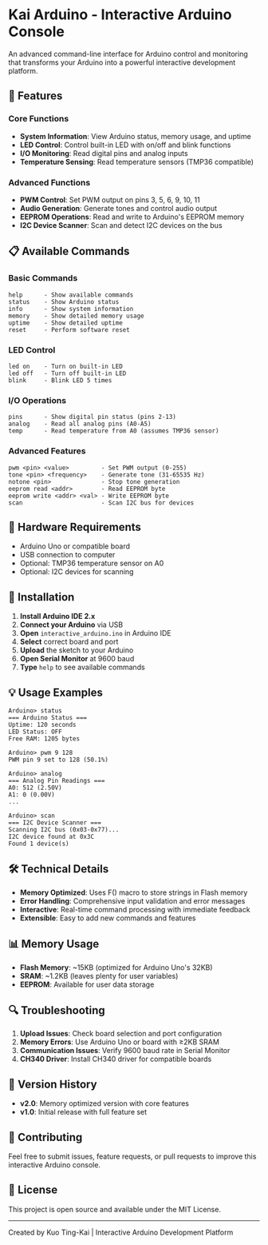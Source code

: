 # Kai Arduino - Interactive Arduino Console

An advanced command-line interface for Arduino control and monitoring that transforms your Arduino into a powerful interactive development platform.

## 🚀 Features

### Core Functions
- **System Information**: View Arduino status, memory usage, and uptime
- **LED Control**: Control built-in LED with on/off and blink functions
- **I/O Monitoring**: Read digital pins and analog inputs
- **Temperature Sensing**: Read temperature sensors (TMP36 compatible)

### Advanced Functions  
- **PWM Control**: Set PWM output on pins 3, 5, 6, 9, 10, 11
- **Audio Generation**: Generate tones and control audio output
- **EEPROM Operations**: Read and write to Arduino's EEPROM memory
- **I2C Device Scanner**: Scan and detect I2C devices on the bus

## 📋 Available Commands

### Basic Commands
```
help      - Show available commands
status    - Show Arduino status
info      - Show system information  
memory    - Show detailed memory usage
uptime    - Show detailed uptime
reset     - Perform software reset
```

### LED Control
```
led on    - Turn on built-in LED
led off   - Turn off built-in LED
blink     - Blink LED 5 times
```

### I/O Operations
```
pins      - Show digital pin status (pins 2-13)
analog    - Read all analog pins (A0-A5)
temp      - Read temperature from A0 (assumes TMP36 sensor)
```

### Advanced Features
```
pwm <pin> <value>         - Set PWM output (0-255)
tone <pin> <frequency>    - Generate tone (31-65535 Hz)
notone <pin>              - Stop tone generation
eeprom read <addr>        - Read EEPROM byte
eeprom write <addr> <val> - Write EEPROM byte
scan                      - Scan I2C bus for devices
```

## 🔧 Hardware Requirements

- Arduino Uno or compatible board
- USB connection to computer
- Optional: TMP36 temperature sensor on A0
- Optional: I2C devices for scanning

## 📱 Installation

1. **Install Arduino IDE 2.x**
2. **Connect your Arduino** via USB
3. **Open** `interactive_arduino.ino` in Arduino IDE
4. **Select** correct board and port
5. **Upload** the sketch to your Arduino
6. **Open Serial Monitor** at 9600 baud
7. **Type** `help` to see available commands

## 💡 Usage Examples

```
Arduino> status
=== Arduino Status ===
Uptime: 120 seconds
LED Status: OFF
Free RAM: 1205 bytes

Arduino> pwm 9 128
PWM pin 9 set to 128 (50.1%)

Arduino> analog
=== Analog Pin Readings ===
A0: 512 (2.50V)
A1: 0 (0.00V)
...

Arduino> scan
=== I2C Device Scanner ===
Scanning I2C bus (0x03-0x77)...
I2C device found at 0x3C
Found 1 device(s)
```

## 🛠 Technical Details

- **Memory Optimized**: Uses F() macro to store strings in Flash memory
- **Error Handling**: Comprehensive input validation and error messages
- **Interactive**: Real-time command processing with immediate feedback
- **Extensible**: Easy to add new commands and features

## 📊 Memory Usage

- **Flash Memory**: ~15KB (optimized for Arduino Uno's 32KB)
- **SRAM**: ~1.2KB (leaves plenty for user variables)
- **EEPROM**: Available for user data storage

## 🔍 Troubleshooting

1. **Upload Issues**: Check board selection and port configuration
2. **Memory Errors**: Use Arduino Uno or board with ≥2KB SRAM
3. **Communication Issues**: Verify 9600 baud rate in Serial Monitor
4. **CH340 Driver**: Install CH340 driver for compatible boards

## 📝 Version History

- **v2.0**: Memory optimized version with core features
- **v1.0**: Initial release with full feature set

## 🤝 Contributing

Feel free to submit issues, feature requests, or pull requests to improve this interactive Arduino console.

## 📄 License

This project is open source and available under the MIT License.

---
Created by Kuo Ting-Kai | Interactive Arduino Development Platform
